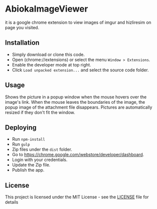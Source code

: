 # AbiokaImageViewer
it is a google chrome extension to view images of imgur and hizliresim on page you visited.

## Installation
- Simply download or clone this code.
- Open (chrome://extensions) or select the menu `Window > Extensions`.
- Enable the developer mode at top right.
- Click `Load unpacked extension...` and select the source code folder.

## Usage
Shows the picture in a popup window when the mouse hovers over the image's link. When the mouse leaves the boundaries of the image, the popup image of the attachment file disappears. Pictures are automatically resized if they don't fit the window. 

## Deploying
* Run `npm-install`
* Run `gulp`
* Zip files under the `dist` folder.
* Go to https://chrome.google.com/webstore/developer/dashboard.
* Login with your credentials. 
* Update the Zip file.
* Publish the app.

## License
This project is licensed under the MIT License - see the [LICENSE](LICENSE) file for details
